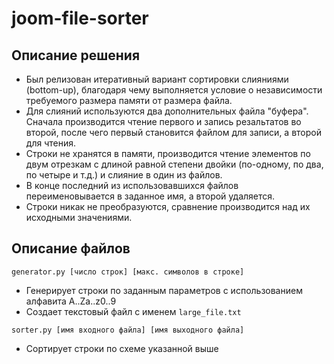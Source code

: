 # joom-file-sorter

## Описание решения
- Был релизован итеративный вариант сортировки слияниями (bottom-up), благодаря чему выполняется условие о независимости требуемого размера памяти от размера файла.
- Для слияний используются два дополнительных файла "буфера". Сначала производится чтение первого и запись резальтатов во второй, после чего первый становится файлом для записи, а второй для чтения.
- Строки не хранятся в памяти, производится чтение элементов по двум отрезкам с длиной равной степени двойки (по-одному, по два, по четыре и т.д.) и слияние в один из файлов.
- В конце последний из использовавшихся файлов переименовывается в заданное имя, а второй удаляется.
- Строки никак не преобразуются, сравнение производится над их исходными значениями.


## Описание файлов
`generator.py [число строк] [макс. символов в строке]`
- Генерирует строки по заданным параметров с использованием алфавита A..Za..z0..9
- Создает текстовый файл с именем `large_file.txt`

`sorter.py [имя входного файла] [имя выходного файла]`
- Сортирует строки по схеме указанной выше
